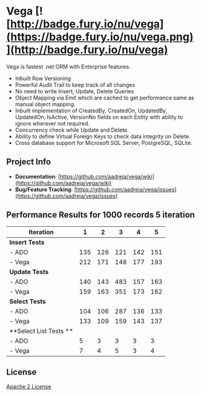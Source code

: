 # Vega [![http://badge.fury.io/nu/vega](https://badge.fury.io/nu/vega.png)](http://badge.fury.io/nu/vega)

Vega is fastest .net ORM with Enterprise features. 

* Inbuilt Row Versioning
* Powerful Audit Trail to keep track of all changes
* No need to write Insert, Update, Delete Queries
* Object Mapping via Emit which are cached to get performance same as manual object mapping.
* Inbuilt implementation of CreatedBy, CreatedOn, UpdatedBy, UpdatedOn, IsActive, VersionNo fields on each Entity with ability to ignore wherever not required.
* Concurrency check while Update and Delete.
* Ability to define Virtual Foreign Keys to check data integrity on Delete.
* Cross database support for Microsoft SQL Server, PostgreSQL, SQLite.

## Project Info

* **Documentation**: [https://github.com/aadreja/vega/wiki](https://github.com/aadreja/vega/wiki)
* **Bug/Feature Tracking**: [https://github.com/aadreja/vega/issues](https://github.com/aadreja/vega/issues)

## Performance Results for 1000 records 5 iteration

| Iteration    |   1 |   2 |   3 |   4 |   5 |
| -------------| --- | --- | --- | --- | --- |
| **Insert Tests**  |
| - ADO	       | 135 | 126 | 121 | 142 | 151 |
| - Vega	       | 212 | 171 | 148 | 177 | 193 |
| **Update Tests** |
| - ADO          | 140 | 143 | 483 | 157 | 163 |
| - Vega         | 159 | 163 | 351 | 173 | 162 |
| **Select Tests** |
| - ADO          | 104 | 106 | 287 | 136 | 133 |
| - Vega         | 133 | 109 | 159 | 143 | 137 |
| **Select List Tests ** |
| - ADO          |   5 |   3 |   3 |   3 |   3 |
| - Vega         |   7 |   4 |   5 |   3 |   4 |



## License

[Apache 2 License](https://github.com/aadreja/vega/blob/master/LICENSE.txt)

